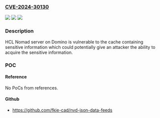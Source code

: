 ### [CVE-2024-30130](https://cve.mitre.org/cgi-bin/cvename.cgi?name=CVE-2024-30130)
![](https://img.shields.io/static/v1?label=Product&message=Nomad%20server%20on%20Domino&color=blue)
![](https://img.shields.io/static/v1?label=Version&message=%3C%201.0.12%20&color=brightgreen)
![](https://img.shields.io/static/v1?label=Vulnerability&message=CWE-525%20Use%20of%20Web%20Browser%20Cache%20Containing%20Sensitive%20Information&color=brightgreen)

### Description

HCL Nomad server on Domino is vulnerable to the cache containing sensitive information which could potentially give an attacker the ability to acquire the sensitive information.

### POC

#### Reference
No PoCs from references.

#### Github
- https://github.com/fkie-cad/nvd-json-data-feeds


